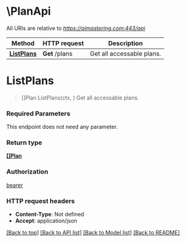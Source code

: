 # \PlanApi

All URIs are relative to *https://aimastering.com:443/api*

Method | HTTP request | Description
------------- | ------------- | -------------
[**ListPlans**](PlanApi.md#ListPlans) | **Get** /plans | Get all accessable plans.


# **ListPlans**
> []Plan ListPlans(ctx, )
Get all accessable plans.

### Required Parameters
This endpoint does not need any parameter.

### Return type

[**[]Plan**](Plan.md)

### Authorization

[bearer](../README.md#bearer)

### HTTP request headers

 - **Content-Type**: Not defined
 - **Accept**: application/json

[[Back to top]](#) [[Back to API list]](../README.md#documentation-for-api-endpoints) [[Back to Model list]](../README.md#documentation-for-models) [[Back to README]](../README.md)

